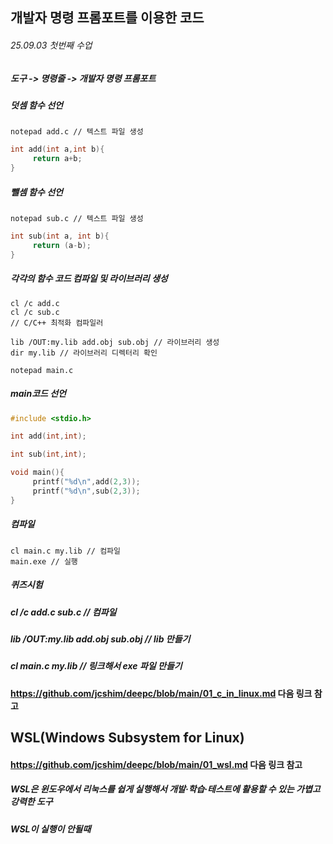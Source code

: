 ## 개발자 명령 프롬포트를 이용한 코드
###### 25.09.03 첫번째 수업

##### 도구 -> 명령줄 -> 개발자 명령 프롬포트
##### 덧셈 함수 선언
```
notepad add.c // 텍스트 파일 생성
```
```c
int add(int a,int b){
     return a+b;
}
```
##### 뺄셈 함수 선언
```
notepad sub.c // 텍스트 파일 생성
```
```c
int sub(int a, int b){
     return (a-b);
}
```
##### 각각의 함수 코드 컴파일 및 라이브러리 생성
```
cl /c add.c
cl /c sub.c
// C/C++ 최적화 컴파일러

lib /OUT:my.lib add.obj sub.obj // 라이브러리 생성
dir my.lib // 라이브러리 디렉터리 확인

notepad main.c
```
##### main코드 선언
```c
#include <stdio.h>

int add(int,int);

int sub(int,int);

void main(){
     printf("%d\n",add(2,3));
     printf("%d\n",sub(2,3));
}
```
##### 컴파일
```
cl main.c my.lib // 컴파일
main.exe // 실행
```
##### 퀴즈시험
##### cl /c add.c sub.c // 컴파일
##### lib /OUT:my.lib add.obj sub.obj // lib 만들기
##### cl main.c my.lib // 링크해서 exe 파일 만들기

#### https://github.com/jcshim/deepc/blob/main/01_c_in_linux.md 다음 링크 참고

## WSL(Windows Subsystem for Linux)
#### https://github.com/jcshim/deepc/blob/main/01_wsl.md 다음 링크 참고
##### WSL은 윈도우에서 리눅스를 쉽게 실행해서 개발·학습·테스트에 활용할 수 있는 가볍고 강력한 도구
##### WSL이 실행이 안될때





